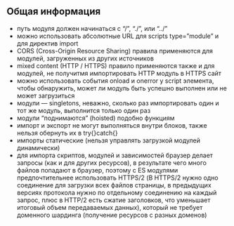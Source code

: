 ## Общая информация

+ путь модуля должен начинаться с “/”, “./”, или “../”
+ можно использовать абсолютные URL для scripts type=”module” и для директив import
+ CORS (Cross-Origin Resource Sharing) правила применяются для модулей, загруженных из других источников
+ mixed content (HTTP / HTTPS) правило применяются также и для модулей, не получитмя импортировать HTTP модуль в HTTPS сайт
+ можно использовать события onload и onerror у script элемента, чтобы обнаружить, может ли модуль быть успешно выполнен или не может загрузиться
+ модули — singletons, неважно, сколько раз импортировать один и тот же модуль, выполнится только один раз
+ модули “поднимаются” (hoisted) подобно функциям
+ импорт и экспорт не могут выполняться внутри блоков, также нельзя обернуть их в try{}catch{}
+ импорты статические (нельзя управлять загрузкой модулей динамически)
+ для импорта скриптов, модулей и зависимостей браузер делает запросы (как и для других ресурсов), в результате чего много файлов попадают в браузер, поэтому с ES модулями предпочтительнее использовать HTTPS/2 (В HTTPS/2 нужно одно соединение для загрузки всех файлов страницы, в предыдущих версиях протокола нужно по отдельному соединению на каждый запрос, плюс в HTTP/2 есть сжатие заголовков, что уменьшает итоговый объем передаваемых данных), который не требует доменного шардинга (получение ресурсов с разных доменов)
